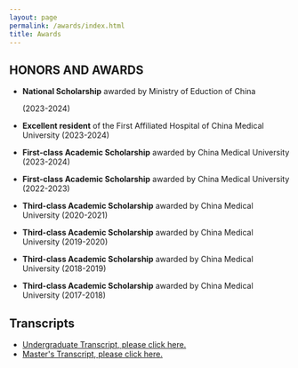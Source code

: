 ```yaml
---
layout: page
permalink: /awards/index.html
title: Awards
---
```


## HONORS AND AWARDS

- **National Scholarship** awarded by Ministry of Eduction of China 

  (2023-2024)

- **Excellent resident** of the First Affiliated Hospital of China Medical University (2023-2024)

- **First-class Academic Scholarship** awarded by China Medical University   (2023-2024)

- **First-class Academic Scholarship** awarded by China Medical University  (2022-2023)

- **Third-class Academic Scholarship** awarded by China Medical University  (2020-2021)

- **Third-class Academic Scholarship** awarded by China Medical University  (2019-2020)

- **Third-class Academic Scholarship** awarded by China Medical University  (2018-2019)

- **Third-class Academic Scholarship** awarded by China Medical University  (2017-2018)

## Transcripts 

- [Undergraduate Transcript, please click here.](https://angelia0316.github.io/file/Undergraduate_transcript_BohaoJiang.pdf)
- [Master's Transcript, please click here.](https://NelsonJiang1999.github.io/file/master_transcript_BohaoJiang.pdf)

<br>

